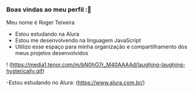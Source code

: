 ### Boas vindas ao meu perfil :💙

Meu nome é Roger Teixeira
- Estou estudando na Alura
- Estou me desenvolvendo na linguagem JavaScript
- Utilizo esse espaço para minha organização e
compartilhamento dos meus projetos desenvolvidos

! (https://media1.tenor.com/m/bN0hO7r_M40AAAAd/laughing-laughing-hysterically.gif)

-Estou estudando no Alura: (https://www.alura.com.br/)
